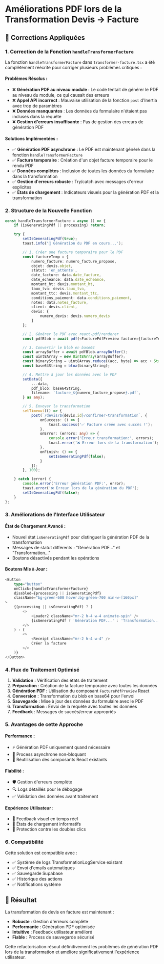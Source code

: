 # Améliorations PDF lors de la Transformation Devis → Facture

## 🚀 Corrections Appliquées

### 1. **Correction de la Fonction `handleTransformerFacture`**

La fonction `handleTransformerFacture` dans `transformer-facture.tsx` a été complètement réécrite pour corriger plusieurs problèmes critiques :

#### **Problèmes Résolus :**
- ❌ **Génération PDF au niveau module** : Le code tentait de générer le PDF au niveau du module, ce qui causait des erreurs
- ❌ **Appel API incorrect** : Mauvaise utilisation de la fonction `post` d'Inertia avec trop de paramètres
- ❌ **Données manquantes** : Les données du formulaire n'étaient pas incluses dans la requête
- ❌ **Gestion d'erreurs insuffisante** : Pas de gestion des erreurs de génération PDF

#### **Solutions Implémentées :**
- ✅ **Génération PDF asynchrone** : Le PDF est maintenant généré dans la fonction `handleTransformerFacture`
- ✅ **Facture temporaire** : Création d'un objet facture temporaire pour le rendu PDF
- ✅ **Données complètes** : Inclusion de toutes les données du formulaire dans la transformation
- ✅ **Gestion d'erreurs robuste** : Try/catch avec messages d'erreur explicites
- ✅ **États de chargement** : Indicateurs visuels pour la génération PDF et la transformation

### 2. **Structure de la Nouvelle Fonction**

```typescript
const handleTransformerFacture = async () => {
    if (isGeneratingPdf || processing) return;

    try {
        setIsGeneratingPdf(true);
        toast.info('🔄 Génération du PDF en cours...');

        // 1. Créer une facture temporaire pour le PDF
        const factureTemp = {
            numero_facture: numero_facture_propose,
            objet: devis.objet,
            statut: 'en_attente',
            date_facture: data.date_facture,
            date_echeance: data.date_echeance,
            montant_ht: devis.montant_ht,
            taux_tva: devis.taux_tva,
            montant_ttc: devis.montant_ttc,
            conditions_paiement: data.conditions_paiement,
            notes: data.notes_facture,
            client: devis.client,
            devis: {
                numero_devis: devis.numero_devis
            }
        };

        // 2. Générer le PDF avec react-pdf/renderer
        const pdfBlob = await pdf(<FacturePdfPreview facture={factureTemp} />).toBlob();

        // 3. Convertir le blob en base64
        const arrayBuffer = await pdfBlob.arrayBuffer();
        const uint8Array = new Uint8Array(arrayBuffer);
        const binaryString = uint8Array.reduce((acc, byte) => acc + String.fromCharCode(byte), '');
        const base64String = btoa(binaryString);

        // 4. Mettre à jour les données avec le PDF
        setData({
            ...data,
            pdf_blob: base64String,
            filename: `facture_${numero_facture_propose}.pdf`,
        } as any);

        // 5. Envoyer la transformation
        setTimeout(() => {
            post(`/devis/${devis.id}/confirmer-transformation`, {
                onSuccess: () => {
                    toast.success('✅ Facture créée avec succès !');
                },
                onError: (errors: any) => {
                    console.error('Erreur transformation:', errors);
                    toast.error('❌ Erreur lors de la transformation');
                },
                onFinish: () => {
                    setIsGeneratingPdf(false);
                }
            });
        }, 100);

    } catch (error) {
        console.error('Erreur génération PDF:', error);
        toast.error('❌ Erreur lors de la génération du PDF');
        setIsGeneratingPdf(false);
    }
};
```

### 3. **Améliorations de l'Interface Utilisateur**

#### **État de Chargement Avancé :**
- Nouvel état `isGeneratingPdf` pour distinguer la génération PDF de la transformation
- Messages de statut différents : "Génération PDF..." et "Transformation..."
- Boutons désactivés pendant les opérations

#### **Boutons Mis à Jour :**
```typescript
<Button
    type="button"
    onClick={handleTransformerFacture}
    disabled={processing || isGeneratingPdf}
    className="bg-green-600 hover:bg-green-700 min-w-[160px]"
>
    {(processing || isGeneratingPdf) ? (
        <>
            <Loader2 className="mr-2 h-4 w-4 animate-spin" />
            {isGeneratingPdf ? 'Génération PDF...' : 'Transformation...'}
        </>
    ) : (
        <>
            <Receipt className="mr-2 h-4 w-4" />
            Créer la facture
        </>
    )}
</Button>
```

### 4. **Flux de Traitement Optimisé**

1. **Validation** : Vérification des états de traitement
2. **Préparation** : Création de la facture temporaire avec toutes les données
3. **Génération PDF** : Utilisation du composant `FacturePdfPreview` React
4. **Conversion** : Transformation du blob en base64 pour l'envoi
5. **Sauvegarde** : Mise à jour des données du formulaire avec le PDF
6. **Transformation** : Envoi de la requête avec toutes les données
7. **Feedback** : Messages de succès/erreur appropriés

### 5. **Avantages de cette Approche**

#### **Performance :**
- ⚡ Génération PDF uniquement quand nécessaire
- 🔄 Process asynchrone non-bloquant
- 💾 Réutilisation des composants React existants

#### **Fiabilité :**
- 🛡️ Gestion d'erreurs complète
- 🔍 Logs détaillés pour le débogage
- ✅ Validation des données avant traitement

#### **Expérience Utilisateur :**
- 👀 Feedback visuel en temps réel
- 📱 États de chargement informatifs
- 🚫 Protection contre les doubles clics

### 6. **Compatibilité**

Cette solution est compatible avec :
- ✅ Système de logs TransformationLogService existant
- ✅ Envoi d'emails automatiques
- ✅ Sauvegarde Supabase
- ✅ Historique des actions
- ✅ Notifications système

## 🎯 Résultat

La transformation de devis en facture est maintenant :
- **Robuste** : Gestion d'erreurs complète
- **Performante** : Génération PDF optimisée
- **Intuitive** : Feedback utilisateur amélioré
- **Fiable** : Process de sauvegarde sécurisé

Cette refactorisation résout définitivement les problèmes de génération PDF lors de la transformation et améliore significativement l'expérience utilisateur. 
